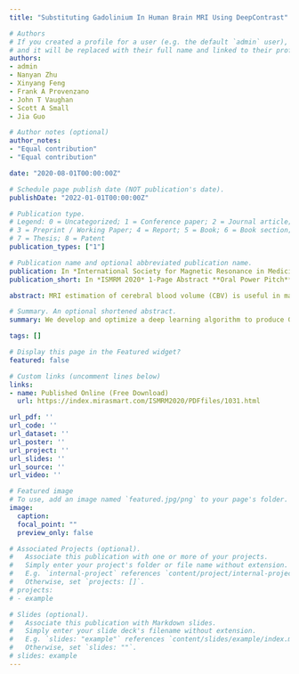 ```yaml
---
title: "Substituting Gadolinium In Human Brain MRI Using DeepContrast"

# Authors
# If you created a profile for a user (e.g. the default `admin` user), write the username (folder name) here 
# and it will be replaced with their full name and linked to their profile.
authors:
- admin
- Nanyan Zhu
- Xinyang Feng
- Frank A Provenzano
- John T Vaughan
- Scott A Small
- Jia Guo

# Author notes (optional)
author_notes:
- "Equal contribution"
- "Equal contribution"

date: "2020-08-01T00:00:00Z"

# Schedule page publish date (NOT publication's date).
publishDate: "2022-01-01T00:00:00Z"

# Publication type.
# Legend: 0 = Uncategorized; 1 = Conference paper; 2 = Journal article;
# 3 = Preprint / Working Paper; 4 = Report; 5 = Book; 6 = Book section;
# 7 = Thesis; 8 = Patent
publication_types: ["1"]

# Publication name and optional abbreviated publication name.
publication: In *International Society for Magnetic Resonance in Medicine (ISMRM)* 1-Page Abstract **Oral Power Pitch**
publication_short: In *ISMRM 2020* 1-Page Abstract **Oral Power Pitch**

abstract: MRI estimation of cerebral blood volume (CBV) is useful in mapping potential brain function. To obtain high-resolution CBV maps, it typically requires intravenous (IV) injections of Gadolinium-based contrast agents (GBCAs), the use of which has come under new scrutiny. Here, we design and implement a deep learning algorithm, DeepContrast, to estimate GBCA contrast directly from T1-weighted (T1W) structural MRI. The predicted contrast performs equally well as the GBCA-enhanced CBV map even in mapping subtle age-related functional changes in the human brain. Therefore, our study demonstrates the feasibility of substituting GBCA in human brain MRI using DeepContrast.

# Summary. An optional shortened abstract.
summary: We develop and optimize a deep learning algorithm to produce Gd contrast in human brain MRI directly from a single non-contrast structural MRI, and demonstrate the predicted contrast is reasonable by showing its regional vulnerability pattern to aging over the entire cortex is highly similar to the ground truth patterns.

tags: []

# Display this page in the Featured widget?
featured: false

# Custom links (uncomment lines below)
links:
- name: Published Online (Free Download)
  url: https://index.mirasmart.com/ISMRM2020/PDFfiles/1031.html

url_pdf: ''
url_code: ''
url_dataset: ''
url_poster: ''
url_project: ''
url_slides: ''
url_source: ''
url_video: ''

# Featured image
# To use, add an image named `featured.jpg/png` to your page's folder. 
image:
  caption:
  focal_point: ""
  preview_only: false

# Associated Projects (optional).
#   Associate this publication with one or more of your projects.
#   Simply enter your project's folder or file name without extension.
#   E.g. `internal-project` references `content/project/internal-project/index.md`.
#   Otherwise, set `projects: []`.
# projects:
# - example

# Slides (optional).
#   Associate this publication with Markdown slides.
#   Simply enter your slide deck's filename without extension.
#   E.g. `slides: "example"` references `content/slides/example/index.md`.
#   Otherwise, set `slides: ""`.
# slides: example
---
```


<!-- {{% callout note %}}
Click the *Cite* button above to demo the feature to enable visitors to import publication metadata into their reference management software.
{{% /callout %}}

{{% callout note %}}
Create your slides in Markdown - click the *Slides* button to check out the example.
{{% /callout %}} -->

<!-- Supplementary notes can be added here, including [code, math, and images](https://wowchemy.com/docs/writing-markdown-latex/). -->

